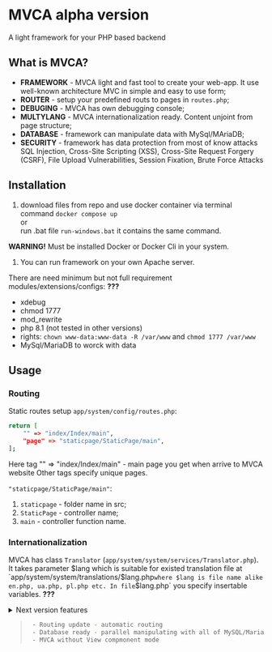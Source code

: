 # MVCA alpha version
A light framework for your PHP based backend

## What is MVCA? 
 - **FRAMEWORK** - MVCA light and fast tool to create your web-app. It use well-known architecture MVC in simple and easy to use form;
 - **ROUTER** - setup your predefined routs to pages in `routes.php`;
 - **DEBUGING** - MVCA has own debugging console;
 - **MULTYLANG** - MVCA internationalization ready. Content unjoint from page structure;
 - **DATABASE** - framework can manipulate data with MySql/MAriaDB;
 - **SECURITY** - framework has data protection from most of know attacks SQL Injection, Cross-Site Scripting (XSS), Cross-Site Request Forgery (CSRF), File Upload Vulnerabilities, Session Fixation, Brute Force Attacks

## Installation
1. download files from repo and use docker container via terminal command `docker compose up` <br>
 or <br> 
 run .bat file `run-windows.bat` it contains the same command. <br>

**WARNING!** Must be installed Docker or Docker Cli in  your system.

1.  You can run framework on your own Apache server. 

There are need minimum but not full requirement modules/extensions/configs: **???**
 - xdebug
 - chmod 1777
 - mod_rewrite
 - php 8.1 (not tested in other versions)
 - rights: `chown www-data:www-data -R /var/www`  and `chmod 1777 /var/www`
 - MySql/MariaDB to worck with data


## Usage

### Routing 
Static routes setup `app/system/config/routes.php`: <br>
```sh
return [
    "" => "index/Index/main",
    "page" => "staticpage/StaticPage/main",
];
```

Here tag "" => "index/Index/main"  - main page you get when arrive to MVCA website
Other tags specify unique pages. 

`"staticpage/StaticPage/main"`: 
1. `staticpage` - folder name in src;
1. `StaticPage` - controller name;
1. `main` - controller function name.


### Internationalization
MVCA has class `Translator` (`app/system/system/services/Translator.php`). It takes parameter $lang which is suitable for existed translation file at `app/system/system/translations/$lang.php` where $lang is file name alike en.php, ua.php, pl.php etc. In file `$lang.php` you specify insertable variables. **???**


<details>
<summary>Next version features<summary>
<blockquote> 

```sh
 - Routing update - automatic routing
 - Database ready - parallel manipulating with all of MySQL/MariaDb, PostgreSQL, MongoDB instead of just MySQL/MariaDb
 - MVCA without View compmonent mode
```
</blockquote>
</details>

